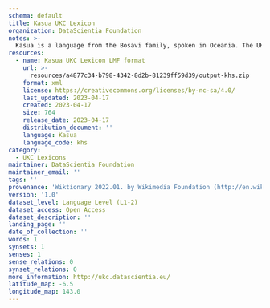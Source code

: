 ```yaml
---
schema: default
title: Kasua UKC Lexicon
organization: DataScientia Foundation
notes: >-
  Kasua is a language from the Bosavi family, spoken in Oceania. The UKC Lexicon of Kasua is represented as a lexico-semantic network. It consists of words, word senses, synsets, as well as sense-level and synset-level relationships.
resources:
  - name: Kasua UKC Lexicon LMF format
    url: >-
      resources/a4877c34-b798-4342-8d2b-81239ff59d39/output-khs.zip
    format: xml
    license: https://creativecommons.org/licenses/by-nc-sa/4.0/
    last_updated: 2023-04-17
    created: 2023-04-17
    size: 764
    release_date: 2023-04-17
    distribution_document: ''
    language: Kasua
    language_code: khs
category:
  - UKC Lexicons
maintainer: DataScientia Foundation
maintainer_email: ''
tags: ''
provenance: 'Wiktionary 2022.01. by Wikimedia Foundation (http://en.wiktionary.org); Princeton WordNet 2.1 by Princeton University (https://wordnet.princeton.edu)'
version: '1.0'
dataset_level: Language Level (L1-2)
dataset_access: Open Access
dataset_description: ''
landing_page: ''
date_of_collection: ''
words: 1
synsets: 1
senses: 1
sense_relations: 0
synset_relations: 0
more_information: http://ukc.datascientia.eu/
latitude_map: -6.5
longitude_map: 143.0
---
```

